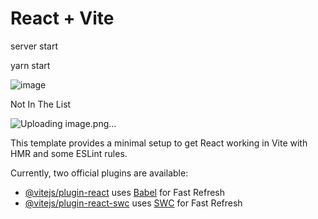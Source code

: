 # React + Vite

  server start 


  yarn start

  ![image](https://github.com/user-attachments/assets/38a7f6b8-3db6-4c92-97b8-90ed5955abdb)

  Not In The List

  ![Uploading image.png…]()



This template provides a minimal setup to get React working in Vite with HMR and some ESLint rules.

Currently, two official plugins are available:

- [@vitejs/plugin-react](https://github.com/vitejs/vite-plugin-react/blob/main/packages/plugin-react/README.md) uses [Babel](https://babeljs.io/) for Fast Refresh
- [@vitejs/plugin-react-swc](https://github.com/vitejs/vite-plugin-react-swc) uses [SWC](https://swc.rs/) for Fast Refresh
